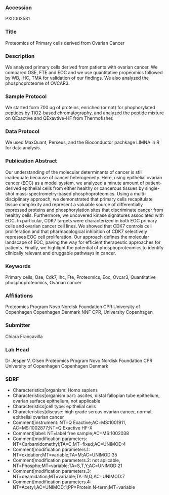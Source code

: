 ### Accession
PXD003531

### Title
Proteomics of Primary cells derived from Ovarian Cancer

### Description
We analyzed primary cells derived from patients with ovarian cancer. We compared OSE, FTE and EOC and we use quantitative propeomics followed by WB, IHC, TMA for validation of our findings. We also analyzed the phosphoproteome of OVCAR3.

### Sample Protocol
We started form 700 ug of proteins, enriched (or not) for phophorylated peptides by TiO2-based chromatography, and analyzed the peptide mixture on QExactive and QExavtive-HF from Thermofisher.

### Data Protocol
We used MaxQuant, Perseus, and the Bioconductor pachkage LIMNA in R for data analysis.

### Publication Abstract
Our understanding of the molecular determinants of cancer is still inadequate because of cancer heterogeneity. Here, using epithelial ovarian cancer (EOC) as a model system, we analyzed a minute amount of patient-derived epithelial cells from either healthy or cancerous tissues by single-shot mass-spectrometry-based phosphoproteomics. Using a multi-disciplinary approach, we demonstrated that primary cells recapitulate tissue complexity and represent a valuable source of differentially expressed proteins and phosphorylation sites that discriminate cancer from healthy cells. Furthermore, we uncovered kinase signatures associated with EOC. In particular, CDK7 targets were characterized in both EOC primary cells and ovarian cancer cell lines. We showed that CDK7 controls cell proliferation and that pharmacological inhibition of CDK7 selectively represses EOC cell proliferation. Our approach defines the molecular landscape of EOC, paving the way for efficient therapeutic approaches for patients. Finally, we highlight the potential of phosphoproteomics to identify clinically relevant and druggable pathways in cancer.

### Keywords
Primary cells, Ose, Cdk7, Ihc, Fte, Proteomics, Eoc, Ovcar3, Quantitative phosphoproteomics, Ovarian cancer

### Affiliations
Proteomics Program Novo Nordisk Foundation CPR University of Copenhagen Copenhagen Denmark
NNF CPR, University Copenhagen

### Submitter
Chiara Francavilla

### Lab Head
Dr Jesper V. Olsen
Proteomics Program Novo Nordisk Foundation CPR University of Copenhagen Copenhagen Denmark


### SDRF
- Characteristics[organism: Homo sapiens
- Characteristics[organism part: ascites, distal fallopian tube epithelium, ovarian surface epithelium, not applicable
- Characteristics[cell type: epithelial cells
- Characteristics[disease: high grade serous ovarian cancer, normal, epithelial ovarian cancer
- Comment[instrument: NT=Q Exactive;AC=MS:1001911, AC=MS:1002877;NT=Q Exactive HF-X
- Comment[label: NT=label free sample;AC=MS:1002038
- Comment[modification parameters: NT=Carbamidomethyl;TA=C;MT=fixed;AC=UNIMOD:4
- Comment[modification parameters.1: NT=oxidation;MT=variable;TA=M;AC=UNIMOD:35
- Comment[modification parameters.2: not aplicable, NT=Phospho;MT=variable;TA=S,T,Y;AC=UNIMOD:21
- Comment[modification parameters.3: NT=deamidation;MT=variable;TA=N,Q;AC=UNIMOD:7
- Comment[modification parameters.4: NT=Acetyl;AC=UNIMOD:1;PP=Protein N-term;MT=variable


